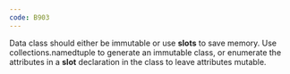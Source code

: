 ```yaml
---
code: B903
---
```


Data class should either be immutable or use __slots__ to save memory. Use collections.namedtuple to generate an immutable class, or enumerate the attributes in a __slot__ declaration in the class to leave attributes mutable.